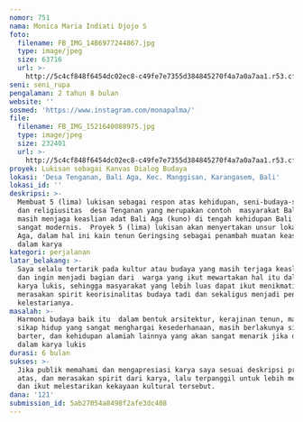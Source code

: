 ```yaml
---
nomor: 751
nama: Monica Maria Indiati Djojo S
foto:
  filename: FB_IMG_1486977244867.jpg
  type: image/jpeg
  size: 63716
  url: >-
    http://5c4cf848f6454dc02ec8-c49fe7e7355d384845270f4a7a0a7aa1.r53.cf2.rackcdn.com/d39aab95-a58e-4669-a0ff-dfb80071e8d0/FB_IMG_1486977244867.jpg
seni: seni_rupa
pengalaman: 2 tahun 8 bulan
website: ''
sosmed: 'https://www.instagram.com/monapalma/'
file:
  filename: FB_IMG_1521640088975.jpg
  type: image/jpeg
  size: 232401
  url: >-
    http://5c4cf848f6454dc02ec8-c49fe7e7355d384845270f4a7a0a7aa1.r53.cf2.rackcdn.com/8a0ab6ed-7dcd-4fb2-8312-6bed892d01e7/FB_IMG_1521640088975.jpg
proyek: Lukisan sebagai Kanvas Dialog Budaya
lokasi: 'Desa Tenganan, Bali Aga, Kec. Manggisan, Karangasem, Bali'
lokasi_id: ''
deskripsi: >-
  Membuat 5 (lima) lukisan sebagai respon atas kehidupan, seni-budaya-sejarah
  dan religiusitas  desa Tenganan yang merupakan contoh  masyarakat Bali yang
  masih menjaga keaslian adat Bali Aga (kuno) di tengah kehidupan Bali yang
  sangat modernis.  Proyek 5 (lima) lukisan akan menyertakan unsur lokal Bali
  Aga, dalam hal ini kain tenun Geringsing sebagai penambah muatan keaslian
  dalam karya
kategori: perjalanan
latar_belakang: >-
  Saya selalu tertarik pada kultur atau budaya yang masih terjaga keasliannya
  dan ingin menjadi bagian dari  warga yang ikut mewartakan hal itu dalam bentuk
  karya lukis, sehingga masyarakat yang lebih luas dapat ikut menikmati dan
  merasakan spirit keorisinalitas budaya tadi dan sekaligus menjadi penjaga
  kelestarianya.
masalah: >-
  Harmoni budaya baik itu  dalam bentuk arsitektur, kerajinan tenun, maupun
  sikap hidup yang sangat menghargai kesederhanaan, masih berlakunya sistem 
  barter, dan kehidupan alamiah lainnya yang akan sangat menarik jika diwujudkan
  dalam karya lukis
durasi: 6 bulan
sukses: >-
  Jika publik memahami dan mengapresiasi karya saya sesuai deskripsi proyek di
  atas, dan merasakan spirit dari karya, lalu terpanggil untuk lebih mencintai
  dan ikut melestarikan kekayaan kultural tersebut.
dana: '121'
submission_id: 5ab27054a8498f2afe3dc408
---
```

